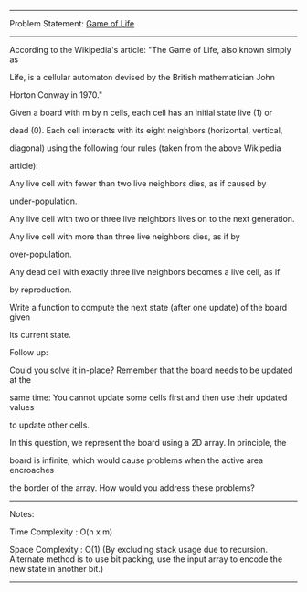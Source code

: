 ******************************************************************************
Problem Statement: [Game of Life](https://leetcode.com/problems/game-of-life/#/solutions)
******************************************************************************

According to the Wikipedia's article: "The Game of Life, also known simply as

Life, is a cellular automaton devised by the British mathematician John

Horton Conway in 1970." 

Given a board with m by n cells, each cell has an initial state live (1) or

dead (0). Each cell interacts with its eight neighbors (horizontal, vertical,

diagonal) using the following four rules (taken from the above Wikipedia

article): 

Any live cell with fewer than two live neighbors dies, as if caused by

under-population.

Any live cell with two or three live neighbors lives on to the next generation.

Any live cell with more than three live neighbors dies, as if by

over-population.

Any dead cell with exactly three live neighbors becomes a live cell, as if

by reproduction.

Write a function to compute the next state (after one update) of the board given

its current state.

Follow up: 

Could you solve it in-place? Remember that the board needs to be updated at the

same time: You cannot update some cells first and then use their updated values

to update other cells.

In this question, we represent the board using a 2D array. In principle, the

board is infinite, which would cause problems when the active area encroaches

the border of the array. How would you address these problems?

******************************************************************************
Notes:

Time Complexity : O(n x m) 

Space Complexity : O(1) (By excluding stack usage due to recursion. Alternate
                         method is to use bit packing, use the input array to
                         encode the new state in another bit.)

******************************************************************************
